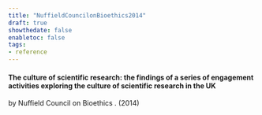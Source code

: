 ```yaml
---
title: "NuffieldCouncilonBioethics2014"
draft: true
showthedate: false
enabletoc: false
tags:
- reference
---
```


#### **The culture of scientific research: the findings of a series of engagement activities exploring the culture of scientific research in the UK**     
by Nuffield Council on Bioethics . (2014)         


